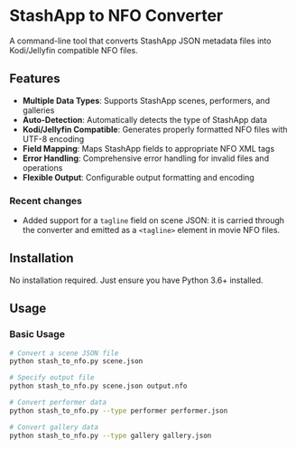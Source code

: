 # StashApp to NFO Converter

A command-line tool that converts StashApp JSON metadata files into Kodi/Jellyfin compatible NFO files.

## Features

- **Multiple Data Types**: Supports StashApp scenes, performers, and galleries
- **Auto-Detection**: Automatically detects the type of StashApp data
- **Kodi/Jellyfin Compatible**: Generates properly formatted NFO files with UTF-8 encoding
- **Field Mapping**: Maps StashApp fields to appropriate NFO XML tags
- **Error Handling**: Comprehensive error handling for invalid files and operations
- **Flexible Output**: Configurable output formatting and encoding

### Recent changes
- Added support for a `tagline` field on scene JSON: it is carried through the converter and emitted as a `<tagline>` element in movie NFO files.

## Installation

No installation required. Just ensure you have Python 3.6+ installed.

## Usage

### Basic Usage

```bash
# Convert a scene JSON file
python stash_to_nfo.py scene.json

# Specify output file
python stash_to_nfo.py scene.json output.nfo

# Convert performer data
python stash_to_nfo.py --type performer performer.json

# Convert gallery data
python stash_to_nfo.py --type gallery gallery.json
